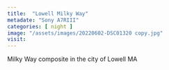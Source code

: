 ```yaml
---
title:  "Lowell Milky Way"
metadate: "Sony A7RIII"
categories: [ night ]
image: "/assets/images/20220602-DSC01320 copy.jpg"
visit: 
---
```

Milky Way composite in the city of Lowell MA